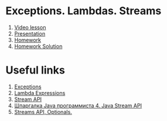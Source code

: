 # Exceptions. Lambdas. Streams 

1. [Video lesson]()
2. [Presentation](lesson05.pptx)
3. [Homework]()
4. [Homework Solution]()

# Useful links

1. [Exceptions](https://dev.java/learn/exceptions/)
2. [Lambda Expressions](https://dev.java/learn/lambda-expressions/)
3. [Stream API](https://dev.java/learn/the-stream-api/)
4. [Шпаргалка Java программиста 4. Java Stream API](https://habr.com/ru/company/luxoft/blog/270383/)
5. [Streams API, Optionals.](https://www.youtube.com/watch?v=NMQ_z8Wlrbw)

